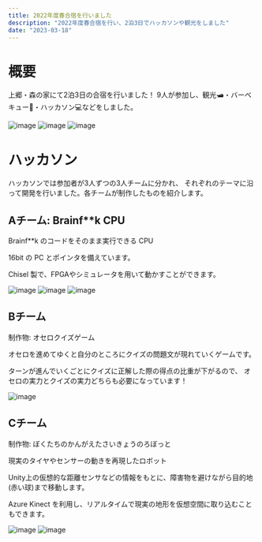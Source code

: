 ```yaml
---
title: 2022年度春合宿を行いました
description: "2022年度春合宿を行い、2泊3日でハッカソンや観光をしました"
date: "2023-03-18"
---
```


# 概要

上郷・森の家にて2泊3日の合宿を行いました！
9人が参加し、観光🛥️・バーベキュー🍖・ハッカソン💻などをしました。

![image](./camp-1.jpeg)
![image](./camp-2.jpeg)
![image](./camp-3.jpeg)

# ハッカソン

ハッカソンでは参加者が3人ずつの3人チームに分かれ、
それぞれのテーマに沿って開発を行いました。各チームが制作したものを紹介します。

## Aチーム: Brainf**k CPU

Brainf**k のコードをそのまま実行できる CPU


16bit の PC とポインタを備えています。

Chisel 製で、FPGAやシミュレータを用いて動かすことができます。

![image](./a-team-1.webp)
![image](./a-team-2.webp)
![image](./a-team-3.webp)

## Bチーム

制作物: オセロクイズゲーム

オセロを進めてゆくと自分のところにクイズの問題文が現れていくゲームです。

ターンが進んでいくごとにクイズに正解した際の得点の比重が下がるので、
オセロの実力とクイズの実力どちらも必要になっています！

![image](./b-team-1.webp)

## Cチーム

制作物: ぼくたちのかんがえたさいきょうのろぼっと

現実のタイヤやセンサーの動きを再現したロボット

Unity上の仮想的な距離センサなどの情報をもとに、障害物を避けながら目的地(赤い球)まで移動します。

Azure Kinect を利用し、リアルタイムで現実の地形を仮想空間に取り込むこともできます。

![image](./c-team-1.webp)
![image](./c-team-2.webp)


